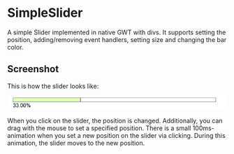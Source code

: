 # SimpleSlider
A simple Slider implemented in native GWT with divs. It supports setting the position, adding/removing event handlers, setting size and changing the bar color.

## Screenshot
This is how the slider looks like:

![Slider Image](./slider.gif?raw=true "The Simple Slider")

When you click on the slider, the position is changed. Additionally, you can drag with the mouse to set a specified position. There is a small 100ms-animation when you set a new position on the slider via clicking. During this animation, the slider moves to the new position.
